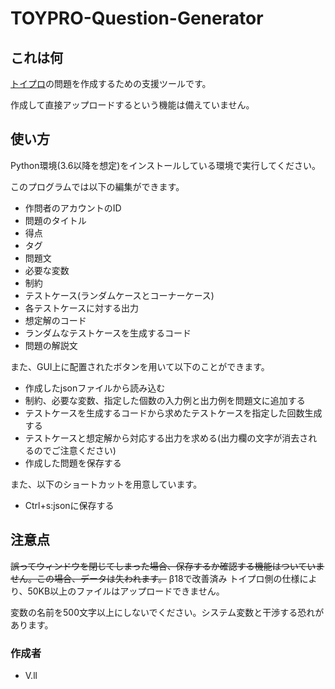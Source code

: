 # TOYPRO-Question-Generator
## これは何
[トイプロ](https://app.toy-pro.net/ "TOYPRO Home")の問題を作成するための支援ツールです。

作成して直接アップロードするという機能は備えていません。
## 使い方
Python環境(3.6以降を想定)をインストールしている環境で実行してください。

このプログラムでは以下の編集ができます。

+ 作問者のアカウントのID
+ 問題のタイトル
+ 得点
+ タグ
+ 問題文
+ 必要な変数
+ 制約
+ テストケース(ランダムケースとコーナーケース)
+ 各テストケースに対する出力
+ 想定解のコード
+ ランダムなテストケースを生成するコード
+ 問題の解説文

また、GUI上に配置されたボタンを用いて以下のことができます。

+ 作成したjsonファイルから読み込む
+ 制約、必要な変数、指定した個数の入力例と出力例を問題文に追加する
+ テストケースを生成するコードから求めたテストケースを指定した回数生成する
+ テストケースと想定解から対応する出力を求める(出力欄の文字が消去されるのでご注意ください)
+ 作成した問題を保存する

また、以下のショートカットを用意しています。

+ Ctrl+s:jsonに保存する

## 注意点
~~誤ってウィンドウを閉じてしまった場合、保存するか確認する機能はついていません。この場合、データは失われます。~~ β18で改善済み
トイプロ側の仕様により、50KB以上のファイルはアップロードできません。

変数の名前を500文字以上にしないでください。システム変数と干渉する恐れがあります。
### 作成者
+ V.ll
